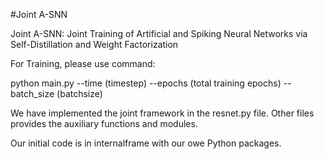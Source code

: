 #Joint A-SNN

Joint A-SNN: Joint Training of Artificial and Spiking Neural Networks via Self-Distillation and Weight Factorization

For Training, please use command:

python main.py 
--time (timestep) --epochs (total training epochs)  --batch_size (batchsize)

We have implemented the joint framework in the resnet.py file.
Other files provides the auxiliary functions and modules.

Our initial code is in internalframe with our owe Python packages.
